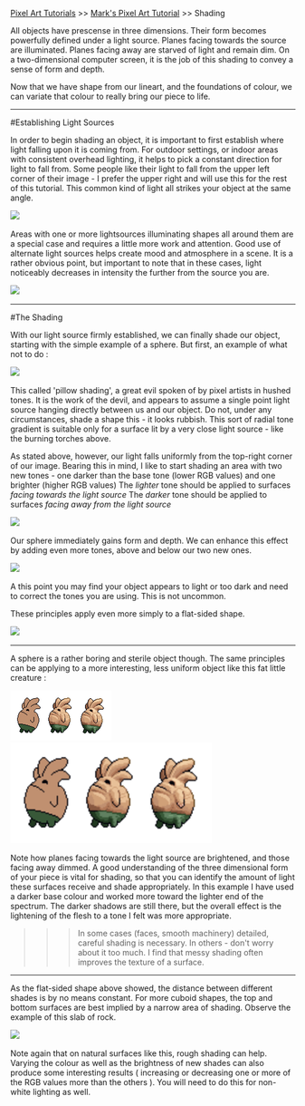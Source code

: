 [Pixel Art Tutorials](tutorials.md) >> [Mark's Pixel Art Tutorial](mark.md) >> Shading

All objects have prescense in three dimensions. Their form becomes powerfully defined under a light source. Planes facing towards the source are illuminated. Planes facing away are starved of light and remain dim. On a two-dimensional computer screen, it is the job of this shading to convey a sense of form and depth. 

Now that we have shape from our lineart, and the foundations of colour, we can variate that colour to really bring our piece to life. 

---

#Establishing Light Sources

In order to begin shading an object, it is important to first establish where light falling upon it is coming from.
For outdoor settings, or indoor areas with consistent overhead lighting, it helps to pick a constant direction for light to fall from. Some people like their light to fall from the upper left corner of their image - I prefer the upper right and will use this for the rest of this tutorial.
This common kind of light all strikes your object at the same angle.

![][lightsource]

Areas with one or more lightsources illuminating shapes all around them are a special case and requires a little more work and attention. Good use of alternate light sources helps create mood and atmosphere in a scene. It is a rather obvious point, but important to note that in these cases, light noticeably decreases in intensity the further from the source you are.

![][egypt]

---

#The Shading

With our light source firmly established, we can finally shade our object, starting with the simple example of a sphere.
But first, an example of what not to do :

![][pillow]

This called 'pillow shading', a great evil spoken of by pixel artists in hushed tones. It is the work of the devil, and appears to assume a single point light source hanging directly between us and our object.
Do not, under any circumstances, shade a shape this - it looks rubbish. This sort of radial tone gradient is suitable only for a surface lit by a very close light source - like the burning torches above.


As stated above, however, our light falls uniformly from the top-right corner of our image. Bearing this in mind, I like to start shading an area with two new tones - one darker than the base tone (lower RGB values) and one brighter (higher RGB values)
The *lighter* tone should be applied to surfaces *facing towards the light source*
The *darker* tone should be applied to surfaces *facing away from the light source*

![][shading1]

Our sphere immediately gains form and depth. We can enhance this effect by adding even more tones, above and below our two new ones.

![][shading2]

A this point you may find your object appears to light or too dark and need to correct the tones you are using. This is not uncommon.

These principles apply even more simply to a flat-sided shape.

![][cuboid]

---

A sphere is a rather boring and sterile object though. The same principles can be applying to a more interesting, less uniform object like this fat little creature :

![][fatfella]
<img src="/pixelart/images/mark_fatfella.gif" width="356" height="178">

Note how planes facing towards the light source are brightened, and those facing away dimmed. A good understanding of the three dimensional form of your piece is vital for shading, so that you can identify the amount of light these surfaces receive and shade appropriately.
In this example I have used a darker base colour and worked more toward the lighter end of the spectrum. The darker shadows are still there, but the overall effect is the lightening of the flesh to a tone I felt was more appropriate.

>>> In some cases (faces, smooth machinery) detailed, careful shading is necessary. In others - don't worry about it too much. I find that messy shading often improves the texture of a surface.

---

As the flat-sided shape above showed, the distance between different shades is by no means constant.
For more cuboid shapes, the top and bottom surfaces are best implied by a narrow area of shading. Observe the example of this slab of rock.

![][rocky]

Note again that on natural surfaces like this, rough shading can help.
Varying the colour as well as the brightness of new shades can also produce some interesting results ( increasing or decreasing one or more of the RGB values more than the others ). You will need to do this for non-white lighting as well.

[lightsource]: /pixelart/images/mark_lightsou.gif
[egypt]: /pixelart/images/mark_egypt.gif
[pillow]: /pixelart/images/mark_pillow.gif
[shading1]: /pixelart/images/mark_shading1.gif
[shading2]: /pixelart/images/mark_shading2.gif
[cuboid]: /pixelart/images/mark_cuboid.gif
[fatfella]: /pixelart/images/mark_fatfella.gif
[rocky]: /pixelart/images/mark_rocky.gif
